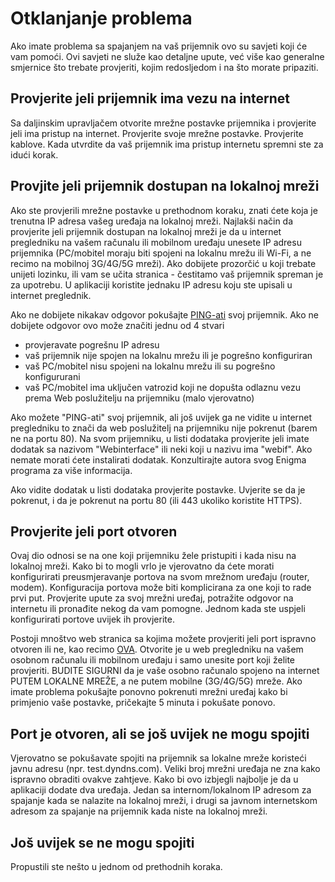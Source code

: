 # Otklanjanje problema
Ako imate problema sa spajanjem na vaš prijemnik ovo su savjeti koji će vam pomoći. Ovi savjeti ne služe kao detaljne upute, već više kao generalne smjernice što trebate provjeriti, kojim redosljedom i na što morate pripaziti.

## Provjerite jeli prijemnik ima vezu na internet
Sa daljinskim upravljačem otvorite mrežne postavke prijemnika i provjerite jeli ima pristup na internet. Provjerite svoje mrežne postavke. Provjerite kablove. Kada utvrdite da vaš prijemnik ima pristup internetu spremni ste za idući korak.

## Provjite jeli prijemnik dostupan na lokalnoj mreži
Ako ste provjerili mrežne postavke u prethodnom koraku, znati ćete koja je trenutna IP adresa vašeg uređaja na lokalnoj mreži. Najlakši način da provjerite jeli prijemnik dostupan na lokalnoj mreži je da u internet pregledniku na vašem računalu ili mobilnom uređaju unesete IP adresu prijemnika (PC/mobitel moraju biti spojeni na lokalnu mrežu ili Wi-Fi, a ne recimo na mobilnoj 3G/4G/5G mreži).
Ako dobijete prozorčić u koji trebate unijeti lozinku, ili vam se učita stranica - čestitamo vaš prijemnik spreman je za upotrebu. U aplikaciji koristite jednaku IP adresu koju ste upisali u internet preglednik.

Ako ne dobijete nikakav odgovor pokušajte [PING-ati](https://en.wikipedia.org/wiki/Ping_networking_utility) svoj prijemnik. Ako ne dobijete odgovor ovo može značiti jednu od 4 stvari

- provjeravate pogrešnu IP adresu
- vaš prijemnik nije spojen na lokalnu mrežu ili je pogrešno konfiguriran
- vaš PC/mobitel nisu spojeni na lokalnu mrežu ili su pogrešno konfigururani
- vaš PC/mobitel ima uključen vatrozid koji ne dopušta odlaznu vezu prema Web poslužitelju na prijemniku (malo vjerovatno)

Ako možete "PING-ati" svoj prijemnik, ali još uvijek ga ne vidite u internet pregledniku to znači da web poslužitelj na prijemniku nije pokrenut (barem ne na portu 80). Na svom prijemniku, u listi dodataka provjerite jeli imate dodatak sa nazivom "Webinterface" ili neki koji u nazivu ima "webif". Ako nemate morati ćete instalirati dodatak. Konzultirajte autora svog Enigma programa za više informacija.

Ako vidite dodatak u listi dodataka provjerite postavke. Uvjerite se da je pokrenut, i da je pokrenut na portu 80 (ili 443 ukoliko koristite HTTPS).
 

## Provjerite jeli port otvoren
Ovaj dio odnosi se na one koji prijemniku žele pristupiti i kada nisu na lokalnoj mreži. Kako bi to mogli vrlo je vjerovatno da ćete morati konfigurirati preusmjeravanje portova na svom mrežnom uređaju (router, modem). Konfiguracija portova može biti komplicirana za one koji to rade prvi put. Provjerite upute za svoj mrežni uređaj, potražite odgovor na internetu ili pronađite nekog da vam pomogne. Jednom kada ste uspjeli konfigurirati portove uvijek ih provjerite.

Postoji mnoštvo web stranica sa kojima možete provjeriti jeli port ispravno otvoren ili ne, kao recimo [OVA](https://www.yougetsignal.com/tools/open-ports/).
Otvorite je u web pregledniku na vašem osobnom računalu ili mobilnom uređaju i samo unesite port koji želite provjeriti. BUDITE SIGURNI da je vaše osobno računalo spojeno na internet PUTEM LOKALNE MREŽE, a ne putem mobilne (3G/4G/5G) mreže. Ako imate problema pokušajte ponovno pokrenuti mrežni uređaj kako bi primjenio vaše postavke, pričekajte 5 minuta i pokušate ponovo.

## Port je otvoren, ali se još uvijek ne mogu spojiti
Vjerovatno se pokušavate spojiti na prijemnik sa lokalne mreže koristeći javnu adresu (npr. test.dyndns.com). Veliki broj mrežni uređaja ne zna kako ispravno obraditi ovakve zahtjeve. Kako bi ovo izbjegli najbolje je da u aplikaciji dodate dva uređaja. Jedan sa internom/lokalnom IP adresom za spajanje kada se nalazite na lokalnoj mreži, i drugi sa javnom internetskom adresom za spajanje na prijemnik kada niste na lokalnoj mreži.

## Još uvijek se ne mogu spojiti
Propustili ste nešto u jednom od prethodnih koraka.
